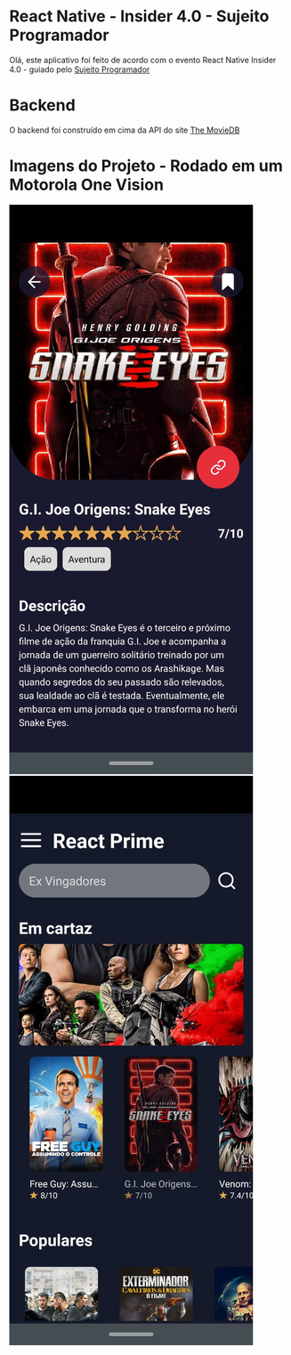 # React Native - Insider 4.0 - Sujeito Programador

Olá, este aplicativo foi feito de acordo com o evento React Native Insider 4.0 - guiado pelo <a href="https://www.youtube.com/channel/UCLc5Bq2yfs-S3Zse3ZFRMEQ"> Sujeito Programador </a>

# Backend

O backend foi construído em cima da API do site <a href="https://www.themoviedb.org/?language=pt-BR"> The MovieDB </a>

# Imagens do Projeto - Rodado em um Motorola One Vision
<img src="srcGit/img1.jpg" />
<img src="srcGit/img2.jpg" />